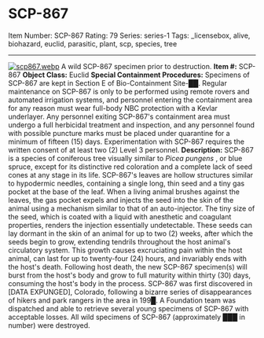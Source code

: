 # SCP-867
Item Number: SCP-867
Rating: 79
Series: series-1
Tags: _licensebox, alive, biohazard, euclid, parasitic, plant, scp, species, tree

---

[![scp867.webp](https://scp-wiki.wdfiles.com/local--resized-images/scp-867/scp867.webp/medium.jpg)](https://scp-wiki.wdfiles.com/local--files/scp-867/scp867.webp)
A wild SCP-867 specimen prior to destruction.
**Item #:** SCP-867
**Object Class:** Euclid
**Special Containment Procedures:** Specimens of SCP-867 are kept in Section E of Bio-Containment Site-██. Regular maintenance on SCP-867 is only to be performed using remote rovers and automated irrigation systems, and personnel entering the containment area for any reason must wear full-body NBC protection with a Kevlar underlayer. Any personnel exiting SCP-867's containment area must undergo a full herbicidal treatment and inspection, and any personnel found with possible puncture marks must be placed under quarantine for a minimum of fifteen (15) days.
Experimentation with SCP-867 requires the written consent of at least two (2) Level 3 personnel.
**Description:** SCP-867 is a species of coniferous tree visually similar to _Picea pungens_ , or blue spruce, except for its distinctive red coloration and a complete lack of seed cones at any stage in its life.
SCP-867's leaves are hollow structures similar to hypodermic needles, containing a single long, thin seed and a tiny gas pocket at the base of the leaf. When a living animal brushes against the leaves, the gas pocket expels and injects the seed into the skin of the animal using a mechanism similar to that of an auto-injector. The tiny size of the seed, which is coated with a liquid with anesthetic and coagulant properties, renders the injection essentially undetectable.
These seeds can lay dormant in the skin of an animal for up to two (2) weeks, after which the seeds begin to grow, extending tendrils throughout the host animal's circulatory system. This growth causes excruciating pain within the host animal, can last for up to twenty-four (24) hours, and invariably ends with the host's death. Following host death, the new SCP-867 specimen(s) will burst from the host's body and grow to full maturity within thirty (30) days, consuming the host's body in the process.
SCP-867 was first discovered in [DATA EXPUNGED], Colorado, following a bizarre series of disappearances of hikers and park rangers in the area in 199█. A Foundation team was dispatched and able to retrieve several young specimens of SCP-867 with acceptable losses. All wild specimens of SCP-867 (approximately ███ in number) were destroyed.